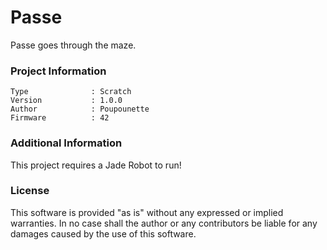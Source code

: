 Passe
================

Passe goes through the maze.

### Project Information
```
Type              : Scratch
Version           : 1.0.0
Author            : Poupounette
Firmware          : 42
```

### Additional Information
This project requires a Jade Robot to run!

### License
This software is provided "as is" without any expressed or implied warranties.  In no case shall the author or any contributors be liable for any damages caused by the use of this software.

